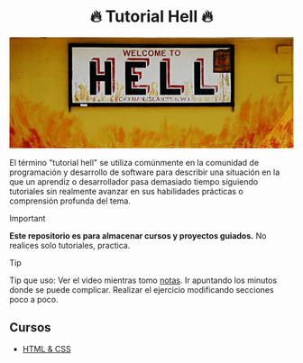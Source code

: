 <h1 align="center">🔥 Tutorial Hell 🔥</h1>
<img src="./welcome.png" alt="welcome to hell">

El término "tutorial hell" se utiliza comúnmente en la comunidad de programación y desarrollo de software para describir una situación en la que un aprendiz o desarrollador pasa demasiado tiempo siguiendo tutoriales sin realmente avanzar en sus habilidades prácticas o comprensión profunda del tema.

> [!IMPORTANT]
>
> **Este repositorio es para almacenar cursos y proyectos guiados.** No realices solo tutoriales, practica.

> [!TIP]
> Tip que uso: Ver el video mientras tomo [notas](https://en.wikipedia.org/wiki/Cornell_Notes). Ir apuntando los minutos donde se puede complicar. Realizar el ejercicio modificando secciones poco a poco.

## Cursos

- [HTML & CSS]()
